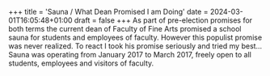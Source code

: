 +++
title = 'Sauna / What Dean Promised I am Doing'
date = 2024-03-01T16:05:48+01:00
draft = false
+++
As part of pre-election promises for both terms the current dean of Faculty of Fine Arts promised a school sauna for students and employees of faculty.
However this populist promise was never realized.
To react I took his promise seriously and tried my best…
Sauna was operating from January 2017 to March 2017, freely open to all students, employees and visitors of faculty.